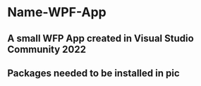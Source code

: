 # Name-WPF-App

## A small WFP App created in Visual Studio Community 2022
## Packages needed to be installed in pic
